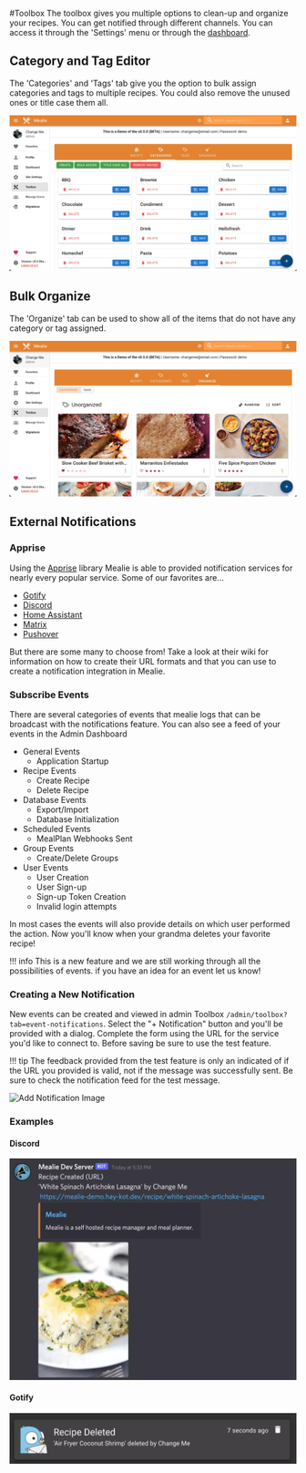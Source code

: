 #Toolbox
The toolbox gives you multiple options to clean-up and organize your recipes. You can get notified through different channels.
You can access it through the 'Settings' menu or through the [dashboard](../admin/dashboard.md).


## Category and Tag Editor
The 'Categories' and 'Tags' tab give you the option to bulk assign categories and tags to multiple recipes. You could also remove the unused ones or title case them all.

![Toolbox-Categories](../../assets/img/Toolbox-Categories.webp)

## Bulk Organize
The 'Organize' tab can be used to show all of the items that do not have any category or tag assigned.

![Toolbox-Organize](../../assets/img/Toolbox-Organize.webp)

## External Notifications

### Apprise

Using the [Apprise](https://github.com/caronc/apprise/) library Mealie is able to provided notification services for nearly every popular service. Some of our favorites are...

- [Gotify](https://github.com/caronc/apprise/wiki/Notify_gotify)
- [Discord](https://github.com/caronc/apprise/wiki/Notify_discord)
- [Home Assistant](https://github.com/caronc/apprise/wiki/Notify_homeassistant)
- [Matrix](https://github.com/caronc/apprise/wiki/Notify_matrix)
- [Pushover](https://github.com/caronc/apprise/wiki/Notify_pushover)

But there are some many to choose from! Take a look at their wiki for information on how to create their URL formats and that you can use to create a notification integration in Mealie.


### Subscribe Events
There are several categories of events that mealie logs that can be broadcast with the notifications feature. You can also see a feed of your events in the Admin Dashboard

- General Events
    - Application Startup
- Recipe Events
    - Create Recipe
    - Delete Recipe
- Database Events
    - Export/Import
    - Database Initialization
- Scheduled Events
    - MealPlan Webhooks Sent
- Group Events
    - Create/Delete Groups
- User Events
    - User Creation
    - User Sign-up
    - Sign-up Token Creation
    - Invalid login attempts

In most cases the events will also provide details on which user performed the action. Now you'll know when your grandma deletes your favorite recipe!

!!! info
This is a new feature and we are still working through all the possibilities of events. if you have an idea for an event let us know!


### Creating a New Notification

New events can be created and viewed in admin Toolbox `/admin/toolbox?tab=event-notifications`. Select the "+ Notification" button and you'll be provided with a dialog. Complete the form using the URL for the service you'd like to connect to. Before saving be sure to use the test feature.

!!! tip
The feedback provided from the test feature is only an indicated of if the URL you provided is valid, not if the message was successfully sent. Be sure to check the notification feed for the test message.

![Add Notification Image](../../assets/img/add-notification.webp)


### Examples

#### Discord
![Discord](../../assets/img/discord-notification-example.webp)

#### Gotify
![Gotify](../../assets/img/gotify-notification-example.webp)